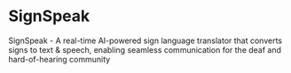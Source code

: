 # SignSpeak
SignSpeak - A real-time AI-powered sign language translator that converts signs to text &amp; speech, enabling seamless communication for the deaf and hard-of-hearing community
